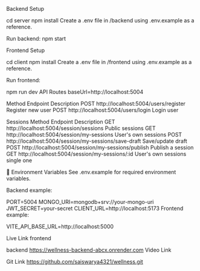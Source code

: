 Backend Setup

cd server
npm install
Create a .env file in /backend using .env.example as a reference.

Run backend:
npm start


Frontend Setup


cd client
npm install
Create a .env file in /frontend using .env.example as a reference.

Run frontend:

npm run dev
 API Routes
 baseUrl=http://localhost:5004

Method	Endpoint	Description
POST	http://localhost:5004/users/register	Register new user
POST	http://localhost:5004/users/login	Login user

Sessions
Method	Endpoint	Description
GET	http://localhost:5004/session/sessions	Public sessions
GET	http://localhost:5004/session/my-sessions	User's own sessions
POST	http://localhost:5004/session/my-sessions/save-draft	Save/update draft
POST	http://localhost:5004/session/my-sessions/publish	Publish a session
GET	http://localhost:5004/session/my-sessions/:id	User's own sessions single one

🔑 Environment Variables
See .env.example for required environment variables.

Backend example:


PORT=5004
MONGO_URI=mongodb+srv://your-mongo-uri
JWT_SECRET=your-secret
CLIENT_URL=http://localhost:5173
Frontend example:


VITE_API_BASE_URL=http://localhost:5000

Live Link
frontend

backend
https://wellness-backend-abcx.onrender.com
Video Link

Git Link 
https://github.com/saiswarya4321/wellness.git